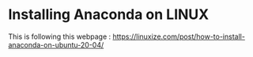 # Installing Anaconda on LINUX

This is following this webpage : https://linuxize.com/post/how-to-install-anaconda-on-ubuntu-20-04/